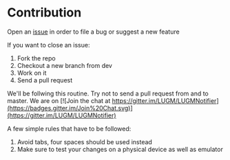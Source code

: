 # Contribution

Open an [issue](https://github.com/LUGM/LUGMNotifier/issues) in order to file a bug or suggest a new feature

If you want to close an issue:

1. Fork the repo
2. Checkout a new branch from dev
3. Work on it
4. Send a pull request

We'll be follwing this routine. Try not to send a pull request from and to master. We are on [![Join the chat at https://gitter.im/LUGM/LUGMNotifier](https://badges.gitter.im/Join%20Chat.svg)](https://gitter.im/LUGM/LUGMNotifier)

A few simple rules that have to be followed:

1. Avoid tabs, four spaces should be used instead
2. Make sure to test your changes on a physical device as well as emulator
